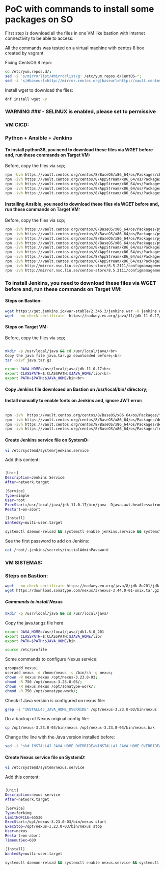 # PoC with commands to install some packages on SO

First step is download all the files in one VM like bastion with internet connectivity to be able to access:

All the commands was tested on a virtual machine with centos 8 box created by vagrant

Fixing CentsOS 8 repo:

```sh
cd /etc/yum.repos.d/;
sed -i 's/mirrorlist/#mirrorlist/g' /etc/yum.repos.d/CentOS-*;
sed -i 's|#baseurl=http://mirror.centos.org|baseurl=http://vault.centos.org|g' /etc/yum.repos.d/CentOS-*
```

Install wget to download the files:
```sh
dnf install wget -y
```

### WARNING ### - SELINUX is enabled, please set to permissive
### VM CICD:

### Python + Ansible + Jenkins

#### To install python38, you need to download these files via WGET before and, run these commands on Target VM:

Before, copy the files via scp;<br> 

```sh
rpm -Uvh https://vault.centos.org/centos/8/BaseOS/x86_64/os/Packages/chkconfig-1.19.1-1.el8.x86_64.rpm<br>
rpm -ivh https://vault.centos.org/centos/8/AppStream/x86_64/os/Packages/python38-pip-wheel-19.3.1-4.module_el8.5.0+896+eb9e77ba.noarch.rpm<br>
rpm -ivh https://vault.centos.org/centos/8/AppStream/x86_64/os/Packages/python38-setuptools-wheel-41.6.0-5.module_el8.5.0+896+eb9e77ba.noarch.rpm<br>
rpm -ivh https://vault.centos.org/centos/8/AppStream/x86_64/os/Packages/python38-libs-3.8.8-4.module_el8.5.0+896+eb9e77ba.x86_64.rpm<br>
rpm -ivh https://vault.centos.org/centos/8/AppStream/x86_64/os/Packages/python38-3.8.8-4.module_el8.5.0+896+eb9e77ba.x86_64.rpm<br>
```

#### Installing Ansible, you need to download these files via WGET before and, run these commands on Target VM:

Before, copy the files via scp;<br> 

```sh
rpm -ivh https://vault.centos.org/centos/8/BaseOS/x86_64/os/Packages/python3-ply-3.9-9.el8.noarch.rpm
rpm -ivh https://vault.centos.org/centos/8/BaseOS/x86_64/os/Packages/python3-pycparser-2.14-14.el8.noarch.rpm
rpm -ivh https://vault.centos.org/centos/8/BaseOS/x86_64/os/Packages/python3-cffi-1.11.5-5.el8.x86_64.rpm
rpm -ivh https://vault.centos.org/centos/8/BaseOS/x86_64/os/Packages/python3-cryptography-3.2.1-5.el8.x86_64.rpm
rpm -ivh https://vault.centos.org/centos/8/AppStream/x86_64/os/Packages/python3-pytz-2017.2-9.el8.noarch.rpm
rpm -ivh https://vault.centos.org/centos/8/AppStream/x86_64/os/Packages/python3-babel-2.5.1-7.el8.noarch.rpm
rpm -ivh https://vault.centos.org/centos/8/AppStream/x86_64/os/Packages/python3-markupsafe-0.23-19.el8.x86_64.rpm
rpm -ivh https://vault.centos.org/centos/8/AppStream/x86_64/os/Packages/python3-jinja2-2.10.1-3.el8.noarch.rpm
rpm -ivh http://mirror.nsc.liu.se/centos-store/8.5.2111/configmanagement/x86_64/ansible-29/Packages/s/sshpass-1.06-8.el8.x86_64.rpm
rpm -ivh http://mirror.nsc.liu.se/centos-store/8.5.2111/configmanagement/x86_64/ansible-29/Packages/a/ansible-2.9.27-1.el8.noarch.rpm
```

### To install Jenkins, you need to download these files via WGET before and, run these commands on Target VM: 

#### Steps on Bastion:

```sh
wget https://get.jenkins.io/war-stable/2.346.3/jenkins.war -O jenkins.war <br>
wget --no-check-certificate  https://nadwey.eu.org/java/11/jdk-11.0.17/jdk-11.0.17_linux-x64_bin.tar.gz -O java.tar.gz
```
#### Steps on Target VM:

Before, copy the files via scp;<br> 

```sh

mkdir -p /usr/local/java && cd /usr/local/java/<br>
Copy the java file java.tar.gz downloaded before;<br>
tar -xzvf java.tar.gz

export JAVA_HOME=/usr/local/java/jdk-11.0.17<br>
export CLASSPATH=$:CLASSPATH:$JAVA_HOME/lib/<br>
export PATH=$PATH:$JAVA_HOME/bin<br>
```

#### Copy Jenkins file downloaed on Bastion on /usr/local/bin/ directory;

#### Install manually to enable fonts on Jenkins and, ignore JWT error:
```sh

rpm -ivh  https://vault.centos.org/centos/8/BaseOS/x86_64/os/Packages/fontpackages-filesystem-1.44-22.el8.noarch.rpm<br>
rpm -ivh https://vault.centos.org/centos/8/BaseOS/x86_64/os/Packages/dejavu-fonts-common-2.35-7.el8.noarch.rpm<br>
rpm -ivh https://vault.centos.org/centos/8/BaseOS/x86_64/os/Packages/dejavu-sans-fonts-2.35-7.el8.noarch.rpm<br>
rpm -ivh https://vault.centos.org/centos/8/BaseOS/x86_64/os/Packages/fontconfig-2.13.1-4.el8.x86_64.rpm<br>
```

#### Create Jenkins service file on SystemD:

```sh
vi /etc/systemd/system/jenkins.service
```
Add this content:

```sh

[Unit]
Description=Jenkins Service
After=network.target

[Service]
Type=simple
User=root
ExecStart=/usr/local/java/jdk-11.0.17/bin/java -Djava.awt.headless=true -jar /usr/local/bin/jenkins.war
Restart=on-abort

[Install]
WantedBy=multi-user.target

```

```sh
systemctl daemon-reload && systemctl enable jenkins.service && systemctl start jenkins.service
```

See the first password to add on Jenkins:

```sh
cat /root/.jenkins/secrets/initialAdminPassword
```


### VM SISTEMAS:

### Steps on Bastion:

```sh
wget --no-check-certificate https://nadwey.eu.org/java/8/jdk-8u201/jdk-8u201-linux-x64.tar.gz -O java.tar.gz <br>
wget https://download.sonatype.com/nexus/3/nexus-3.44.0-01-unix.tar.gz
```

##### Commands to install Nexus

```sh
mkdir -p /usr/local/java && cd /usr/local/java/
```
Copy the java.tar.gz file here<br>

```sh
export JAVA_HOME=/usr/local/java/jdk1.8.0_201
export CLASSPATH=$:CLASSPATH:$JAVA_HOME/lib/
export PATH=$PATH:$JAVA_HOME/bin

source /etc/profile

```

Some commands to configure Nexus service:

```sh
groupadd nexus;
useradd nexus -d /home/nexus -s /bin/sh -g nexus;
chown -R nexus:nexus /opt/nexus-3.23.0-03;
chmod -R 750 /opt/nexus-3.23.0-03/;
chown -R nexus:nexus /opt/sonatype-work/;
chmod -R 750 /opt/sonatype-work/;

```
Check if Java version is configured on nexus file:<br>
```sh
grep -i "INSTALL4J_JAVA_HOME_OVERRIDE" /opt/nexus-3.23.0-03/bin/nexus
```
Do a backup of Nexus original config file:<br>

```sh
cp /opt/nexus-3.23.0-03/bin/nexus /opt/nexus-3.23.0-03/bin/nexus.bak
```

Change the line with the Java version installed before:<br>
```sh
sed -i "s%# INSTALL4J_JAVA_HOME_OVERRIDE=%INSTALL4J_JAVA_HOME_OVERRIDE=/usr/local/java/jdk1.8.0_201%g" /opt/nexus-3.23.0-03/bin/nexus
```

#### Create Nexus service file on SystemD:

```sh
vi /etc/systemd/system/nexus.service
```

Add this content:

```sh

[Unit]
Description=nexus service
After=network.target

[Service]
Type=forking
LimitNOFILE=65536
ExecStart=/opt/nexus-3.23.0-03/bin/nexus start
ExecStop=/opt/nexus-3.23.0-03/bin/nexus stop
User=nexus
Restart=on-abort
TimeoutSec=600

[Install]
WantedBy=multi-user.target

systemctl daemon-reload && systemctl enable nexus.service && systemctl start nexus.service

```

